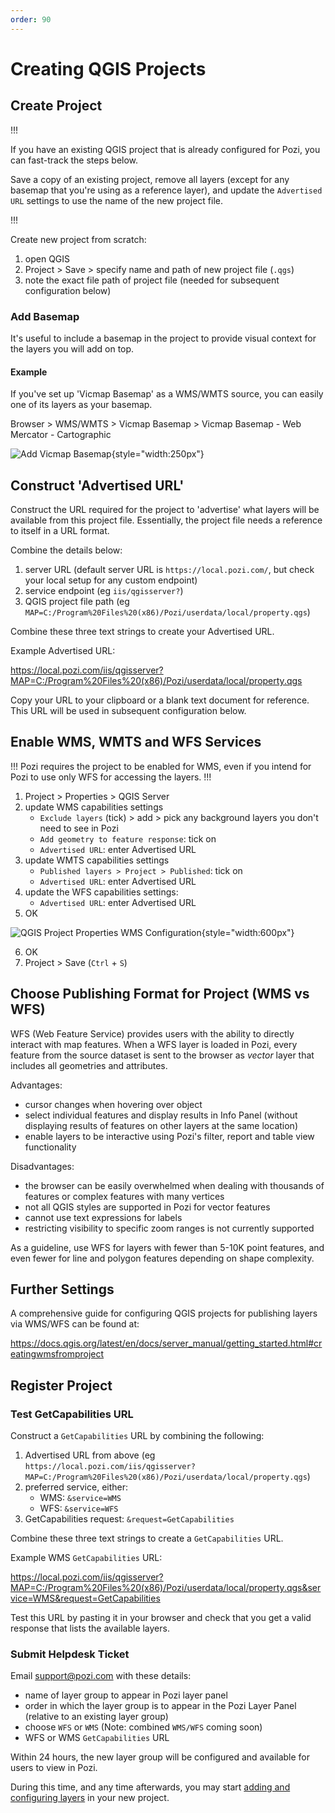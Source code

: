 ```yaml
---
order: 90
---
```


# Creating QGIS Projects

## Create Project

!!!

If you have an existing QGIS project that is already configured for Pozi, you can fast-track the steps below.

Save a copy of an existing project, remove all layers (except for any basemap that you're using as a reference layer), and update the `Advertised URL` settings to use the name of the new project file.

!!!

Create new project from scratch:

1. open QGIS
2. Project > Save > specify name and path of new project file (`.qgs`)
3. note the exact file path of project file (needed for subsequent configuration below)

### Add Basemap

It's useful to include a basemap in the project to provide visual context for the layers you will add on top.

#### Example

If you've set up 'Vicmap Basemap' as a WMS/WMTS source, you can easily one of its layers as your basemap.

Browser > WMS/WMTS > Vicmap Basemap > Vicmap Basemap - Web Mercator - Cartographic

![Add Vicmap Basemap](./img/qgis-add-wmts-layer.png){style="width:250px"}

## Construct 'Advertised URL'

Construct the URL required for the project to 'advertise' what layers will be available from this project file. Essentially, the project file needs a reference to itself in a URL format.

Combine the details below:

1. server URL (default server URL is `https://local.pozi.com/`, but check your local setup for any custom endpoint)
2. service endpoint (eg `iis/qgisserver?`)
3. QGIS project file path (eg `MAP=C:/Program%20Files%20(x86)/Pozi/userdata/local/property.qgs`)

Combine these three text strings to create your Advertised URL.

Example Advertised URL:

https://local.pozi.com/iis/qgisserver?MAP=C:/Program%20Files%20(x86)/Pozi/userdata/local/property.qgs

Copy your URL to your clipboard or a blank text document for reference. This URL will be used in subsequent configuration below.

## Enable WMS, WMTS and WFS Services

!!!
Pozi requires the project to be enabled for WMS, even if you intend for Pozi to use only WFS for accessing the layers.
!!!

1. Project > Properties > QGIS Server
2. update WMS capabilities settings
   * `Exclude layers` (tick) > add > pick any background layers you don't need to see in Pozi
   * `Add geometry to feature response`: tick on
   * `Advertised URL`: enter Advertised URL
3. update WMTS capabilities settings
   * `Published layers > Project > Published`: tick on
   * `Advertised URL`: enter Advertised URL
4. update the WFS capabilities settings:
   * `Advertised URL`: enter Advertised URL
5. OK

![QGIS Project Properties WMS Configuration](./img/qgis-project-properties-configuration.png){style="width:600px"}

6. OK
7. Project > Save  (`Ctrl` + `S`)

## Choose Publishing Format for Project (WMS vs WFS)

WFS (Web Feature Service) provides users with the ability to directly interact with map features. When a WFS layer is loaded in Pozi, every feature from the source dataset is sent to the browser as *vector* layer that includes all geometries and attributes.

Advantages:

* cursor changes when hovering over object
* select individual features and display results in Info Panel (without displaying results of features on other layers at the same location)
* enable layers to be interactive using Pozi's filter, report and table view functionality

Disadvantages:

* the browser can be easily overwhelmed when dealing with thousands of features or complex features with many vertices
* not all QGIS styles are supported in Pozi for vector features
* cannot use text expressions for labels
* restricting visibility to specific zoom ranges is not currently supported

As a guideline, use WFS for layers with fewer than 5-10K point features, and even fewer for line and polygon features depending on shape complexity.

## Further Settings

A comprehensive guide for configuring QGIS projects for publishing layers via WMS/WFS can be found at:

https://docs.qgis.org/latest/en/docs/server_manual/getting_started.html#creatingwmsfromproject

## Register Project

### Test GetCapabilities URL

Construct a `GetCapabilities` URL by combining the following:

1. Advertised URL from above (eg `https://local.pozi.com/iis/qgisserver?MAP=C:/Program%20Files%20(x86)/Pozi/userdata/local/property.qgs`)
2. preferred service, either:
   * WMS: `&service=WMS`
   * WFS: `&service=WFS`
3. GetCapabilities request: `&request=GetCapabilities`

Combine these three text strings to create a `GetCapabilities` URL.

Example WMS `GetCapabilities` URL:

https://local.pozi.com/iis/qgisserver?MAP=C:/Program%20Files%20(x86)/Pozi/userdata/local/property.qgs&service=WMS&request=GetCapabilities

Test this URL by pasting it in your browser and check that you get a valid response that lists the available layers.

### Submit Helpdesk Ticket

Email support@pozi.com with these details:

* name of layer group to appear in Pozi layer panel
* order in which the layer group is to appear in the Pozi Layer Panel (relative to an existing layer group)
* choose `WFS` or `WMS` (Note: combined `WMS/WFS` coming soon)
* WFS or WMS `GetCapabilities` URL

Within 24 hours, the new layer group will be configured and available for users to view in Pozi.

During this time, and any time afterwards, you may start [adding and configuring layers](/admin-guide/qgis/managing-layers-in-qgis/) in your new project.
